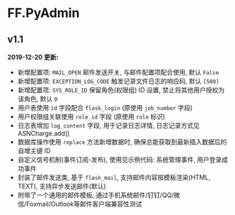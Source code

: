 # FF.PyAdmin

## v1.1

**2019-12-20 更新:**

- 新增配置项: `MAIL_OPEN` 邮件发送开关, 与邮件配置项配合使用, 默认 `False`
- 新增配置项: `EXCEPTION_LOG_CODE` 触发记录文件日志的响应码, 默认 `[500]`
- 新增配置项: `SYS_ROLE_ID` 保留角色(权限组) ID 设置, 禁止将其他用户授权为该角色, 默认 `0`
- 用户表使用 `id` 字段配合 `flask_login` (原使用 `job_number` 字段)
- 用户权限组关联使用 `role_id` 字段 (原使用 `role` 标识)
- 日志表增加 `log_content` 字段, 用于记录日志详情, 日志记录方式见 ASNCharge.add()
- 数据库操作使用 `replace` 方法新增数据时, 确保总能获取到最新插入数据后的自增主键 ID
- 自定义信号机制(事件订阅-发布), 使用见示例代码: 系统管理事件, 用户登录成功事件
- 封装了邮件发送类, 基于 `flask_mail`, 支持邮件内容按模板渲染(HTML, TEXT), 支持异步发送邮件(默认)
- 附带了一个通用的邮件模板, 通过手机系统邮件/钉钉/QQ/微信/Foxmail/Outlook等邮件客户端兼容性测试

